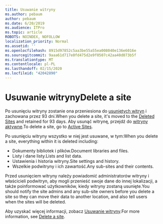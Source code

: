 ```yaml
---
title: Usuwanie witryny
ms.author: pebaum
author: pebaum
ms.date: 6/20/2019
ms.audience: ITPro
ms.topic: article
ROBOTS: NOINDEX, NOFOLLOW
localization_priority: Normal
ms.assetid: ''
ms.openlocfilehash: 8915d97852c5aa3be55a55ea008040e136e6016e
ms.sourcegitcommit: 9aaa61d717e0fd475d2e9f0507c42aa40d073b5f
ms.translationtype: MT
ms.contentlocale: pl-PL
ms.lasthandoff: 02/15/2020
ms.locfileid: "42042890"
---
```

# <a name="delete-a-site"></a><span data-ttu-id="4a8da-102">Usuwanie witryny</span><span class="sxs-lookup"><span data-stu-id="4a8da-102">Delete a site</span></span>

<span data-ttu-id="4a8da-103">Po usunięciu witryny zostanie ona przeniesiona do [usuniętych witryn](https://admin.microsoft.com/sharepoint?page=recyclebin&modern=true) i zachowana przez 93 dni.</span><span class="sxs-lookup"><span data-stu-id="4a8da-103">When you delete a site, it's moved to the [Deleted Sites](https://admin.microsoft.com/sharepoint?page=recyclebin&modern=true) and retained for 93 days.</span></span> <span data-ttu-id="4a8da-104">Aby usunąć witrynę, przejdź do [witryny aktywne](https://admin.microsoft.com/sharepoint?page=sitemanagement&modern=true).</span><span class="sxs-lookup"><span data-stu-id="4a8da-104">To delete a site, go to [Active Sites](https://admin.microsoft.com/sharepoint?page=sitemanagement&modern=true).</span></span> 

<span data-ttu-id="4a8da-105">Po usunięciu witryny wszystko w niej jest usuwane, w tym:</span><span class="sxs-lookup"><span data-stu-id="4a8da-105">When you delete a site, everything within it is deleted including:</span></span>

- <span data-ttu-id="4a8da-106">Dokumenty bibliotek i plików.</span><span class="sxs-lookup"><span data-stu-id="4a8da-106">Document libraries and files.</span></span>
- <span data-ttu-id="4a8da-107">Listy i dane listy.</span><span class="sxs-lookup"><span data-stu-id="4a8da-107">Lists and list data.</span></span>
- <span data-ttu-id="4a8da-108">Ustawienia i historia witryny.</span><span class="sxs-lookup"><span data-stu-id="4a8da-108">Site settings and history.</span></span>
- <span data-ttu-id="4a8da-109">Wszelkie podwitryny i ich zawartość.</span><span class="sxs-lookup"><span data-stu-id="4a8da-109">Any sub-sites and their contents.</span></span>

<span data-ttu-id="4a8da-110">Przed usunięciem witryny należy powiadomić administratorów witryny i właścicieli podwitryn, aby mogli przenieść swoje dane do innej lokalizacji, a także poinformować użytkowników, kiedy witryny zostaną usunięte.</span><span class="sxs-lookup"><span data-stu-id="4a8da-110">You should notify the site admins and any sub-site owners before you delete a site so they can move their data to another location, and also tell users when the sites will be deleted.</span></span>

<span data-ttu-id="4a8da-111">Aby uzyskać więcej informacji, zobacz [Usuwanie witryny](https://docs.microsoft.com/sharepoint/delete-site-collection).</span><span class="sxs-lookup"><span data-stu-id="4a8da-111">For more information, see [Delete a site](https://docs.microsoft.com/sharepoint/delete-site-collection).</span></span>
